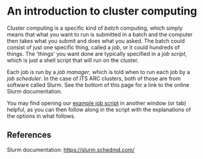 # An introduction to cluster computing

Cluster computing is a specific kind of _batch_ computing, which simply
means that what you want to run is submitted in a batch and the computer then
takes what you submit and does what you asked.  The batch could consist of
just one specific thing, called a _job_, or it could hundreds of things.
The 'things' you want done are typically specified in a _job script_,
which is just a shell script that will run on the cluster.

Each job is run by a _job manager_, which is told when to run each job by
a _job scheduler_.  In the case of ITS ARC clusters, both of those are
from software called Slurm.  See the bottom of this page for a link to
the online Slurm documentation.

You may find opening our [example job script](basic-job-script.html)
in another window (or tab) helpful, as you can then follow along in the
script with the explanations of the options in what follows.

## 

## References

Slurm documentation:  https://slurm.schedmd.com/

